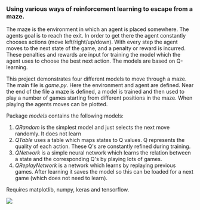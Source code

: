 ### Using various ways of reinforcement learning to escape from a maze.

The maze is the environment in which an agent is placed somewhere. The agents goal is to reach the exit. 
In order to get there the agent constantly chooses actions (move left/right/up/down). With every step
the agent moves to the next state of the game, and a penalty or reward is incurred. These penalties and
rewards are input for training the model which the agent uses to choose the best next action. The models
are based on Q-learning.

This project demonstrates four different models to move through a maze. The main file is *game.py*. 
Here the environment and agent are defined. Near the end of the file a maze is defined, a model is
trained and then used to play a number of games starting from different positions in the maze. 
When playing the agents moves can be plotted.

Package *models* contains the following models:
1. *QRandom* is the simplest model and just selects the next move randomly. It does not learn
2. *QTable* uses a table which maps states to Q values. Q represents the quality of each action. These Q's are constantly refined during training.
3. *QNetwork* is a simple neural network which learns the relation between a state and the corresponding Q's by playing lots of games.
4. *QReplayNetwork* is a network which learns by replaying previous games. After learning it saves the model so this can be loaded for a next game (which does not need to learn). 

Requires matplotlib, numpy, keras and tensorflow.

![](https://github.com/erikdelange/Reinforcement-Learning-Maze/blob/master/maze.png)
